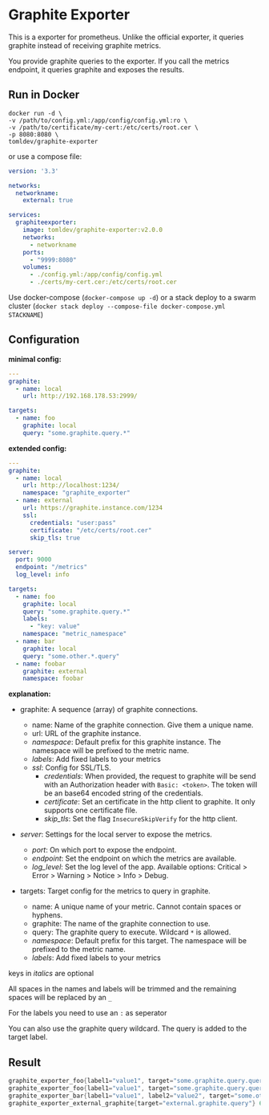 # Graphite Exporter

This is a exporter for prometheus. Unlike the official exporter, it queries graphite instead of receiving graphite metrics.

You provide graphite queries to the exporter. If you call the metrics endpoint, it queries graphite and exposes the results.

## Run in Docker

```Shell
docker run -d \
-v /path/to/config.yml:/app/config/config.yml:ro \
-v /path/to/certificate/my-cert:/etc/certs/root.cer \
-p 8080:8080 \
tomldev/graphite-exporter
```

or use a compose file:

```YAML
version: '3.3'

networks:
  networkname:
    external: true

services:
  graphiteexporter:
    image: tomldev/graphite-exporter:v2.0.0
    networks:
      - networkname
    ports:
      - "9999:8080"
    volumes:
      - ./config.yml:/app/config/config.yml
      - ./certs/my-cert.cer:/etc/certs/root.cer
```

Use docker-compose (`docker-compose up -d`) or a stack deploy to a swarm cluster (`docker stack deploy --compose-file docker-compose.yml STACKNAME`)

## Configuration

**minimal config:**

```YAML
---
graphite:
  - name: local
    url: http://192.168.178.53:2999/

targets:
  - name: foo
    graphite: local
    query: "some.graphite.query.*"
```

**extended config:**

```YAML
---
graphite:
  - name: local
    url: http://localhost:1234/
    namespace: "graphite_exporter"
  - name: external
    url: https://graphite.instance.com/1234
    ssl:
      credentials: "user:pass"
      certificate: "/etc/certs/root.cer"
      skip_tls: true

server:
  port: 9000
  endpoint: "/metrics"
  log_level: info

targets:
  - name: foo
    graphite: local
    query: "some.graphite.query.*"
    labels:
      - "key: value"
    namespace: "metric_namespace"
  - name: bar
    graphite: local
    query: "some.other.*.query"
  - name: foobar
    graphite: external
    namespace: foobar
```

**explanation:**

- graphite: A sequence (array) of graphite connections.
  - name: Name of the graphite connection. Give them a unique name.
  - url: URL of the graphite instance.
  - *namespace*: Default prefix for this graphite instance. The namespace will be prefixed to the metric name.
  - *labels*: Add fixed labels to your metrics
  - *ssl*: Config for SSL/TLS.
    - *credentials*: When provided, the request to graphite will be send with an Authorization header with `Basic: <token>`. The token will be an base64 encoded string of the credentials.
    - *certificate*: Set an certificate in the http client to graphite. It only supports one certificate file.
    - *skip_tls*: Set the flag `InsecureSkipVerify` for the http client.

- *server*: Settings for the local server to expose the metrics.
  - *port*: On which port to expose the endpoint.
  - *endpoint*: Set the endpoint on which the metrics are available.
  - *log_level*: Set the log level of the app. Available options: Critical > Error > Warning > Notice > Info > Debug.

- targets: Target config for the metrics to query in graphite.
  - name: A unique name of your metric. Cannot contain spaces or hyphens.
  - graphite: The name of the graphite connection to use.
  - query: The graphite query to execute. Wildcard `*` is allowed.
  - *namespace*: Default prefix for this target. The namespace will be prefixed to the metric name.
  - *labels*: Add fixed labels to your metrics

keys in *italics* are optional

All spaces in the names and labels will be trimmed and the remaining spaces will be replaced by an `_`

For the labels you need to use an `:` as seperator

You can also use the graphite query wildcard. The query is added to the target label.

## Result

```Go
graphite_exporter_foo{label1="value1", target="some.graphite.query.query1"} 10.0
graphite_exporter_foo{label1="value1", target="some.graphite.query.query2"} 20.0
graphite_exporter_bar{label1="value1", label2="value2", target="some.other.graphite.query"} 42.0
graphite_exporter_external_graphite{target="external.graphite.query"} 65.0
```
